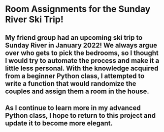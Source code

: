 # Room Assignments for the Sunday River Ski Trip!
## My friend group had an upcoming ski trip to Sunday River in January 2022! We always argue over who gets to pick the bedrooms, so I thought I would try to automate the process and make it a little less personal. With the knowledge acquired from a beginner Python class, I attempted to write a function that would randomize the couples and assign them a room in the house. 

## As I continue to learn more in my advanced Python class, I hope to return to this project and update it to become more elegant. 
